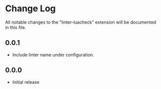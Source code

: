 # Change Log

All notable changes to the "linter-luacheck" extension will be documented in
this file.

## 0.0.1

- Include linter name under configuration.

## 0.0.0

- Initial release

